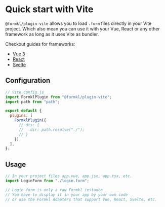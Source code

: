# Quick start with Vite

`@formkl/plugin-vite` allows you to load `.form` files directly in your Vite project. Which also mean you can use it with your Vue, React or any other framework as long as it uses Vite as bundler.

Checkout guides for frameworks:
- [Vue 3](/adapters/vue)
- [React](/adapters/react)
- [Svelte](/adapters/svelte)

## Configuration

```js
// vite.config.js
import FormklPlugin from "@formkl/plugin-vite";
import path from "path";

export default {
  plugins: [
    FormklPlugin({
      // dts: {
      //   dir: path.resolve("./");
      // }
    }),
  ],
};
```

## Usage

```js
// In your project files app.vue, app.jsx, app.tsx, etc.
import LoginForm from "./login.form";

// Login form is only a raw Formkl instance
// You have to display it in your app by your own code
// or use the Formkl Adapters that support Vue, React, Svelte, etc.
```